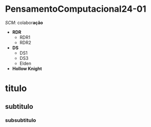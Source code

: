 # PensamentoComputacional24-01


*SCM*: colabor**ação**

- **RDR**
  - RDR1
  - RDR2
- **DS**
  - DS1
  - DS3
  - Elden
- **Hollow Knight**

# titulo
## subtitulo
### subsubtitulo
